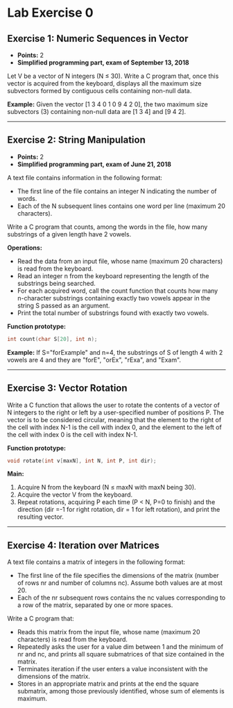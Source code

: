 # Lab Exercise 0

## Exercise 1: Numeric Sequences in Vector

- **Points:** 2
- **Simplified programming part, exam of September 13, 2018**

Let V be a vector of N integers (N ≤ 30). Write a C program that, once this vector is acquired from the keyboard, displays all the maximum size subvectors formed by contiguous cells containing non-null data.

**Example:**
Given the vector [1 3 4 0 1 0 9 4 2 0], the two maximum size subvectors (3) containing non-null data are [1 3 4] and [9 4 2].

---

## Exercise 2: String Manipulation

- **Points:** 2
- **Simplified programming part, exam of June 21, 2018**

A text file contains information in the following format:
- The first line of the file contains an integer N indicating the number of words.
- Each of the N subsequent lines contains one word per line (maximum 20 characters).

Write a C program that counts, among the words in the file, how many substrings of a given length have 2 vowels.

**Operations:**
- Read the data from an input file, whose name (maximum 20 characters) is read from the keyboard.
- Read an integer n from the keyboard representing the length of the substrings being searched.
- For each acquired word, call the count function that counts how many n-character substrings containing exactly two vowels appear in the string S passed as an argument.
- Print the total number of substrings found with exactly two vowels.

**Function prototype:**
```c
int count(char S[20], int n);
```

**Example:**
If S="forExample" and n=4, the substrings of S of length 4 with 2 vowels are 4 and they are "forE", "orEx", "rExa", and "Exam".

---

## Exercise 3: Vector Rotation

Write a C function that allows the user to rotate the contents of a vector of N integers to the right or left by a user-specified number of positions P. The vector is to be considered circular, meaning that the element to the right of the cell with index N-1 is the cell with index 0, and the element to the left of the cell with index 0 is the cell with index N-1.

**Function prototype:**
```c
void rotate(int v[maxN], int N, int P, int dir);
```

**Main:**
1. Acquire N from the keyboard (N ≤ maxN with maxN being 30).
2. Acquire the vector V from the keyboard.
3. Repeat rotations, acquiring P each time (P < N, P=0 to finish) and the direction (dir =-1 for right rotation, dir = 1 for left rotation), and print the resulting vector.

---

## Exercise 4: Iteration over Matrices

A text file contains a matrix of integers in the following format:
- The first line of the file specifies the dimensions of the matrix (number of rows nr and number of columns nc). Assume both values are at most 20.
- Each of the nr subsequent rows contains the nc values corresponding to a row of the matrix, separated by one or more spaces.

Write a C program that:
- Reads this matrix from the input file, whose name (maximum 20 characters) is read from the keyboard.
- Repeatedly asks the user for a value dim between 1 and the minimum of nr and nc, and prints all square submatrices of that size contained in the matrix.
- Terminates iteration if the user enters a value inconsistent with the dimensions of the matrix.
- Stores in an appropriate matrix and prints at the end the square submatrix, among those previously identified, whose sum of elements is maximum.